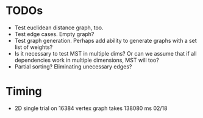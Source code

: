 # TODOs

* Test euclidean distance graph, too. 
* Test edge cases. Empty graph?
* Test graph generation. Perhaps add ability to generate graphs with a set list of weights?
* Is it necessary to test MST in multiple dims? Or can we assume that if all dependencies work in multiple dimensions, MST will too?
* Partial sorting? Eliminating unecessary edges?

# Timing

* 2D single trial on 16384 vertex graph takes 138080 ms 02/18